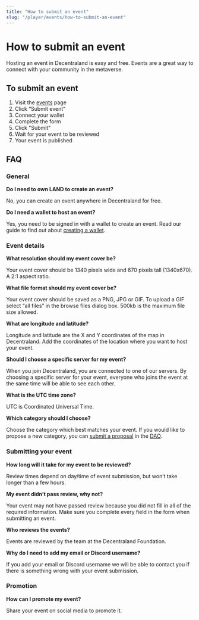 ```yaml
---
title: "How to submit an event"
slug: "/player/events/how-to-submit-an-event"
---
```

# How to submit an event

Hosting an event in Decentraland is easy and free. Events are a great way to connect with your community in the metaverse.

## To submit an event

1. Visit the [events](https://events.decentraland.org/) page
2. Click “Submit event”
3. Connect your wallet
4. Complete the form
5. Click "Submit"
6. Wait for your event to be reviewed
7. Your event is published

## FAQ

### General

**Do I need to own LAND to create an event?**

No, you can create an event anywhere in Decentraland for free.

**Do I need a wallet to host an event?**

Yes, you need to be signed in with a wallet to create an event. Read our guide to find out about [creating a wallet](https://docs.decentraland.org/player/blockchain-integration/get-a-wallet/).

### Event details

**What resolution should my event cover be?**

Your event cover should be 1340 pixels wide and 670 pixels tall (1340x670). A 2:1 aspect ratio.

**What file format should my event cover be?**

Your event cover should be saved as a PNG, JPG or GIF. To upload a GIF select “all files” in the browse files dialog box. 500kb is the maximum file size allowed.

**What are longitude and latitude?**

Longitude and latitude are the X and Y coordinates of the map in Decentraland. Add the coordinates of the location where you want to host your event.

**Should I choose a specific server for my event?**

When you join Decentraland, you are connected to one of our servers. By choosing a specific server for your event, everyone who joins the event at the same time will be able to see each other.

**What is the UTC time zone?**

UTC is Coordinated Universal Time.

**Which category should I choose?**

Choose the category which best matches your event. If you would like to propose a new category, you can [submit a proposal](https://docs.decentraland.org/player/general/dao/dao-userguide/) in the [DAO](https://governance.decentraland.org/).

### Submitting your event

**How long will it take for my event to be reviewed?**

Review times depend on day/time of event submission, but won’t take longer than a few hours.

**My event didn’t pass review, why not?**

Your event may not have passed review because you did not fill in all of the required information. Make sure you complete every field in the form when submitting an event.

**Who reviews the events?**

Events are reviewed by the team at the Decentraland Foundation.

**Why do I need to add my email or Discord username?**

If you add your email or Discord username we will be able to contact you if there is something wrong with your event submission.

### Promotion

**How can I promote my event?**

Share your event on social media to promote it.
